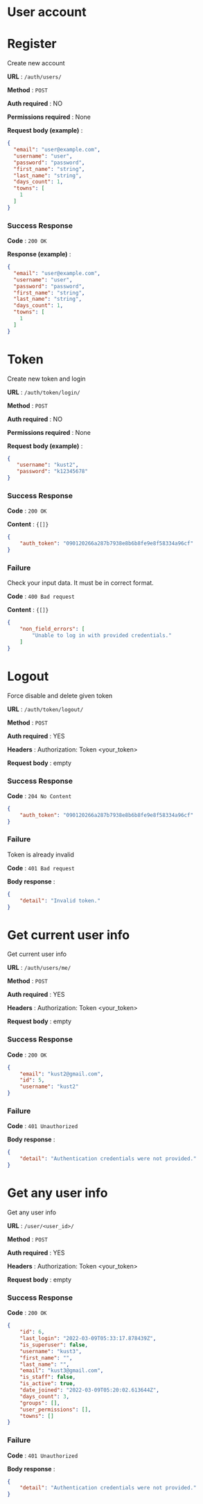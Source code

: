 # User account

# Register

Create new account

**URL** : `/auth/users/`

**Method** : `POST`

**Auth required** : NO

**Permissions required** : None

**Request body (example)** : 
```json
{
  "email": "user@example.com",
  "username": "user",
  "password": "password",
  "first_name": "string",
  "last_name": "string",
  "days_count": 1,
  "towns": [
    1
  ]
}
```

### Success Response

**Code** : `200 OK`

**Response (example)** : 
```json
{
  "email": "user@example.com",
  "username": "user",
  "password": "password",
  "first_name": "string",
  "last_name": "string",
  "days_count": 1,
  "towns": [
    1
  ]
}
```


# Token

Create new token and login

**URL** : `/auth/token/login/`

**Method** : `POST`

**Auth required** : NO

**Permissions required** : None

**Request body (example)** : 
```json
{
   "username": "kust2",
   "password": "k12345678"
}
```

### Success Response

**Code** : `200 OK`

**Content** : `{[]}`

```json
{
    "auth_token": "090120266a287b7938e8b6b8fe9e8f58334a96cf"
}
```

### Failure

Check your input data. It must be in correct format.

**Code** : `400 Bad request`

**Content** : `{[]}`

```json
{
    "non_field_errors": [
        "Unable to log in with provided credentials."
    ]
}
```

# Logout

Force disable and delete given token

**URL** : `/auth/token/logout/`

**Method** : `POST`

**Auth required** : YES

**Headers** : 
    Authorization: Token <your_token>

**Request body** : empty

### Success Response

**Code** : `204 No Content`

```json
{
    "auth_token": "090120266a287b7938e8b6b8fe9e8f58334a96cf"
}
```

### Failure

Token is already invalid

**Code** : `401 Bad request`

**Body response** :
```json
{
    "detail": "Invalid token."
}
```


# Get current user info

Get current user info

**URL** : `/auth/users/me/`

**Method** : `POST`

**Auth required** : YES

**Headers** : 
    Authorization: Token <your_token>

**Request body** : empty

### Success Response

**Code** : `200 OK`

```json
{
    "email": "kust2@gmail.com",
    "id": 5,
    "username": "kust2"
}
```

### Failure

**Code** : `401 Unauthorized`

**Body response** :
```json
{
    "detail": "Authentication credentials were not provided."
}
```

# Get any user info

Get any user info

**URL** : `/user/<user_id>/`

**Method** : `POST`

**Auth required** : YES

**Headers** : 
    Authorization: Token <your_token>

**Request body** : empty

### Success Response

**Code** : `200 OK`

```json
{
    "id": 6,
    "last_login": "2022-03-09T05:33:17.878439Z",
    "is_superuser": false,
    "username": "kust3",
    "first_name": "",
    "last_name": "",
    "email": "kust3@gmail.com",
    "is_staff": false,
    "is_active": true,
    "date_joined": "2022-03-09T05:20:02.613644Z",
    "days_count": 3,
    "groups": [],
    "user_permissions": [],
    "towns": []
}
```

### Failure

**Code** : `401 Unauthorized`

**Body response** :
```json
{
    "detail": "Authentication credentials were not provided."
}
```


